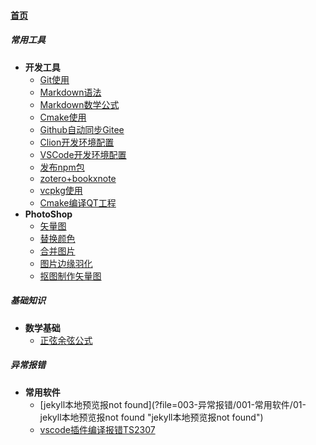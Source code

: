
#### [首页](?file=首页 "返回首页")

##### 常用工具
- **开发工具**
    - [Git使用](?file=001-常用工具/001-开发工具/01-Git使用 "Git使用")
    - [Markdown语法](?file=001-常用工具/001-开发工具/02-Markdown语法 "Markdown语法")
    - [Markdown数学公式](?file=001-常用工具/001-开发工具/03-Markdown数学公式 "Markdown数学公式")
    - [Cmake使用](?file=001-常用工具/001-开发工具/04-Cmake使用 "Cmake使用")
    - [Github自动同步Gitee](?file=001-常用工具/001-开发工具/05-Github自动同步Gitee "Github自动同步Gitee")
    - [Clion开发环境配置](?file=001-常用工具/001-开发工具/06-Clion开发环境配置 "Clion开发环境配置")
    - [VSCode开发环境配置](?file=001-常用工具/001-开发工具/07-VSCode开发环境配置 "VSCode开发环境配置")
    - [发布npm包](?file=001-常用工具/001-开发工具/08-发布npm包 "发布npm包")
    - [zotero+bookxnote](?file=001-常用工具/001-开发工具/09-zotero+bookxnote "zotero+bookxnote")
    - [vcpkg使用](?file=001-常用工具/001-开发工具/10-vcpkg使用 "vcpkg使用")
    - [Cmake编译QT工程](?file=001-常用工具/001-开发工具/11-Cmake编译QT工程 "Cmake编译QT工程")
- **PhotoShop**
    - [矢量图](?file=001-常用工具/002-PhotoShop/01-矢量图 "矢量图")
    - [替换颜色](?file=001-常用工具/002-PhotoShop/02-替换颜色 "替换颜色")
    - [合并图片](?file=001-常用工具/002-PhotoShop/03-合并图片 "合并图片")
    - [图片边缘羽化](?file=001-常用工具/002-PhotoShop/04-图片边缘羽化 "图片边缘羽化")
    - [抠图制作矢量图](?file=001-常用工具/002-PhotoShop/05-抠图制作矢量图 "抠图制作矢量图")

##### 基础知识
- **数学基础**
    - [正弦余弦公式](?file=002-基础知识/001-数学基础/0001-正弦余弦公式 "正弦余弦公式")

##### 异常报错
- **常用软件**
    - [jekyll本地预览报not found](?file=003-异常报错/001-常用软件/01-jekyll本地预览报not found "jekyll本地预览报not found")
    - [vscode插件编译报错TS2307](?file=003-异常报错/001-常用软件/02-vscode插件编译报错TS2307 "vscode插件编译报错TS2307")
